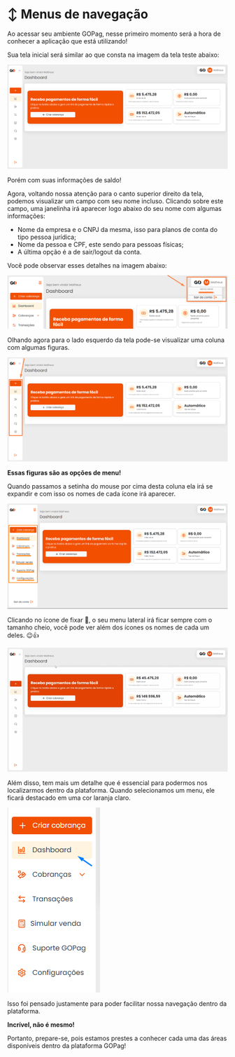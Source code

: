# ↕️ Menus de navegação

Ao acessar seu ambiente GOPag, nesse primeiro momento será a hora de conhecer a aplicação que está utilizando!

Sua tela inicial será similar ao que consta na imagem da tela teste abaixo:

![](../assets/prints/tela_inicial.png)

Porém com suas informações de saldo!

Agora, voltando nossa atenção para o canto superior direito da tela, podemos visualizar um campo com seu nome incluso. Clicando sobre este campo, uma janelinha irá aparecer logo abaixo do seu nome com algumas informações:

- Nome da empresa e o CNPJ da mesma, isso para planos de conta do tipo pessoa jurídica;
- Nome da pessoa e CPF, este sendo para pessoas físicas; 
- A última opção é a de sair/logout da conta.

Você pode observar esses detalhes na imagem abaixo:

![](../assets/prints/tela_inicial_campo_nome.png)

Olhando agora para o lado esquerdo da tela pode-se visualizar uma coluna com algumas figuras.

![](../assets/prints/tela_inicial_menus.png)

**Essas figuras são as opções de menu!**

Quando passamos a setinha do mouse por cima desta coluna ela irá se expandir e com isso os nomes de cada ícone irá aparecer.

![](../assets/prints/tela_inicial_menus_ampliado.png)

Clicando no ícone de fixar 📌, o seu menu lateral irá ficar sempre com o tamanho cheio, você pode ver além dos ícones os nomes de cada um deles. 😉👍

![](../assets/prints/tela_inicial_menus_fixado.gif)

Além disso, tem mais um detalhe que é essencial para podermos nos localizarmos dentro da plataforma. Quando selecionamos um menu, ele ficará destacado em uma cor laranja claro.

![](../assets/prints/tela_inicial_menus_coluna.png)

Isso foi pensado justamente para poder facilitar nossa navegação dentro da plataforma.

**Incrível, não é mesmo!**

Portanto, prepare-se, pois estamos prestes a conhecer cada uma das áreas disponíveis dentro da plataforma GOPag!